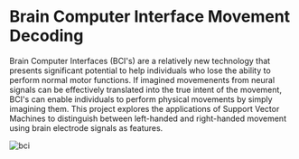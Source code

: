 # Brain Computer Interface Movement Decoding

Brain Computer Interfaces (BCI's) are a relatively new technology that presents significant potential to help individuals who lose the ability to perform normal motor functions. If imagined movemenents from neural signals can be effectively translated into the true intent of the movement, BCI's can enable individuals to perform physical movements by simply imagining them. This project explores the applications of Support Vector Machines to distinguish between left-handed and right-handed movement using brain electrode signals as features.

![bci](https://github.com/richardd3ng/Brain-Computer-Interface-Movement-Decoding/assets/73263775/66f2e78c-7c51-4bde-bd19-bfdb816edb2d)
